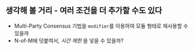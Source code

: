 ## 생각해 볼 거리 - 여러 조건을 더 추가할 수도 있다

- Multi-Party Consensus 기법을 `modifier`를 이용하여 모듈 형태로 재사용할 수 있을까
- N-of-M에 덧붙여서, *시간 제한* 을 넣을 수 있을까?
